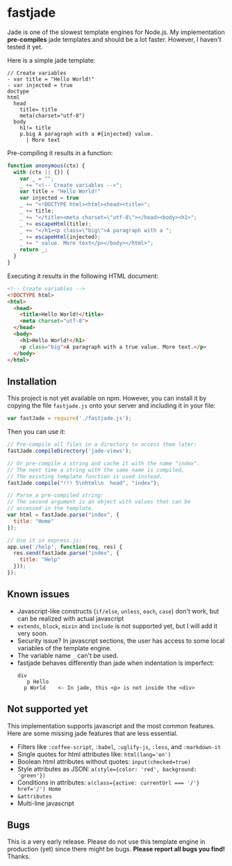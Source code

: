 # fastjade
Jade is one of the slowest template engines for Node.js. My implementation **pre-compiles** jade templates and should be a lot faster. However, I haven't tested it yet.

Here is a simple jade template:

```jade
// Create variables
- var title = "Hello World!"
- var injected = true
doctype
html
  head
    title= title
    meta(charset="utf-8")
  body
    h1!= title
    p.big A paragraph with a #{injected} value. 
      | More text
```

Pre-compiling it results in a function:

```javascript
function anonymous(ctx) {
  with (ctx || {}) {
    var _ = "";
    _ += "<!-- Create variables -->";
    var title = "Hello World!"
    var injected = true
    _ += "<!DOCTYPE html><html><head><title>";
    _ += title;
    _ += "</title><meta charset=\"utf-8\"></head><body><h1>";
    _ += escapeHtml(title);
    _ += "</h1><p class=\"big\">A paragraph with a ";
    _ += escapeHtml(injected);
    _ += " value. More text</p></body></html>";
    return _;
  }
}
```

Executing it results in the following HTML document:

```html
<!-- Create variables -->
<!DOCTYPE html>
<html>
  <head>
    <title>Hello World!</title>
    <meta charset="utf-8">
  </head>
  <body>
    <h1>Hello World!</h1>
    <p class="big">A paragraph with a true value. More text.</p>
  </body>
</html>
```

## Installation

This project is not yet available on npm. However, you can install it by copying the file `fastjade.js` onto your server and including it in your file:

```javascript
var fastJade = require('./fastjade.js');
```

Then you can use it:

```javascript
// Pre-compile all files in a directory to access them later:
fastJade.compileDirectory('jade-views');

// Or pre-compile a string and cache it with the name "index".
// The next time a string with the same name is compiled,
// The existing template function is used instead.
fastJade.compile("!!! 5\nhtml\n  head", "index");

// Parse a pre-compiled string:
// The second argument is an object with values that can be
// accessed in the template.
var html = fastJade.parse("index", {
  title: "Home"
});

// Use it in express.js:
app.use('/help', function(req, res) {
  res.send(fastJade.parse("index", {
    title: "Help"
  }));
});

```

## Known issues

  * Javascript-like constructs (`if/else`, `unless`, `each`, `case`) don't work, but can be realized with actual javascript
  * `extends`, `block`, `mixin` and `include` is not supported yet, but I will add it very soon.
  * Security issue? In javascript sections, the user has access to some local variables of the template engine.
  * The variable name `_` can't be used.
  * fastjade behaves differently than jade when indentation is imperfect:
    ```jade
    div
       p Hello
      p World    <- In jade, this <p> is not inside the <div>
    ```

## Not supported yet

This implementation supports javascript and the most common features. Here are some missing jade features that are less essential.

  * Filters like `:coffee-script`, `:babel`, `:uglify-js`, `:less`, and `:markdown-it`
  * Single quotes for html attributes like: `html(lang='en')`
  * Boolean html attributes without quotes: `input(checked=true)`
  * Style attributes as JSON: `a(style={color: 'red', background: 'green'})`
  * Conditions in attributes: `a(class={active: currentUrl === '/'} href='/') Home`
  * `&attributes`
  * Multi-line javascript

## Bugs

This is a very early release. Please do not use this template engine in production (yet) since there might be bugs. **Please report all bugs you find!** Thanks.
